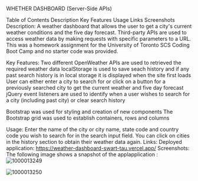 WHETHER DASHBOARD (Server-Side APIs)

Table of Contents
Description
Key Features
Usage
Links
Screenshots
Description:
A weather dashboard that allows the user to get a city's current weather conditions and the five day forecast. Third-party APIs are used to access weather data by making requests with specific parameters to a URL. This was a homework assignment for the University of Toronto SCS Coding Boot Camp and no starter code was provided.

Key Features:
Two different OpenWeather APIs are used to retrieved the required weather data
localStorage is used to save seach history and if any past search history is in local storage it is displayed when the site first loads
User can either enter a city to search for or click on a button for a previously searched city to get the current weather and five day forecast
jQuery event listeners are used to identify when a user wishes to search for a city (including past city) or clear search history
Bootstrap was used for styling and creation of new components 
The Bootstrap grid was used to establish containers, rows and columns

Usage:
Enter the name of the city or city name, state code and country code you wish to search for in the search input field.  You can click on cities in the history section to obtain their weather data again. 
Links:
Deployed application: https://weather-dashboard-swart-tau.vercel.app/
Screenshots: 
The following image shows a snapshot of the applapplication :
![1000013249](https://github.com/user-attachments/assets/6059559b-cc7c-4692-9d68-dcb9aaa9a375)

![1000013250](https://github.com/user-attachments/assets/207e0c7f-c7e9-40f5-a0e4-40322a379714)



